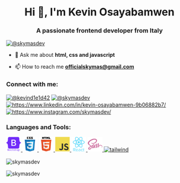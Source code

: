 <h1 align="center">Hi 👋, I'm Kevin Osayabamwen</h1>
<h3 align="center">A passionate frontend developer from Italy</h3>

<p align="left"> <a href="https://twitter.com/@skymasdev" target="blank"><img src="https://img.shields.io/twitter/follow/@skymasdev?logo=twitter&style=for-the-badge" alt="@skymasdev" /></a> </p>

- 💬 Ask me about **html, css and javascript**

- 📫 How to reach me **officialskymas@gmail.com**

<h3 align="left">Connect with me:</h3>
<p align="left">
<a href="https://dev.to/@kevind1e1d42" target="blank"><img align="center" src="https://raw.githubusercontent.com/rahuldkjain/github-profile-readme-generator/master/src/images/icons/Social/devto.svg" alt="@kevind1e1d42" height="30" width="40" /></a>
<a href="https://twitter.com/@skymasdev" target="blank"><img align="center" src="https://raw.githubusercontent.com/rahuldkjain/github-profile-readme-generator/master/src/images/icons/Social/twitter.svg" alt="@skymasdev" height="30" width="40" /></a>
<a href="https://linkedin.com/in/https://www.linkedin.com/in/kevin-osayabamwen-9b06882b7/" target="blank"><img align="center" src="https://raw.githubusercontent.com/rahuldkjain/github-profile-readme-generator/master/src/images/icons/Social/linked-in-alt.svg" alt="https://www.linkedin.com/in/kevin-osayabamwen-9b06882b7/" height="30" width="40" /></a>
<a href="https://instagram.com/https://www.instagram.com/skymasdev/" target="blank"><img align="center" src="https://raw.githubusercontent.com/rahuldkjain/github-profile-readme-generator/master/src/images/icons/Social/instagram.svg" alt="https://www.instagram.com/skymasdev/" height="30" width="40" /></a>
</p>

<h3 align="left">Languages and Tools:</h3>
<p align="left"> <a href="https://getbootstrap.com" target="_blank" rel="noreferrer"> <img src="https://raw.githubusercontent.com/devicons/devicon/master/icons/bootstrap/bootstrap-plain-wordmark.svg" alt="bootstrap" width="40" height="40"/> </a> <a href="https://www.w3schools.com/css/" target="_blank" rel="noreferrer"> <img src="https://raw.githubusercontent.com/devicons/devicon/master/icons/css3/css3-original-wordmark.svg" alt="css3" width="40" height="40"/> </a> <a href="https://www.w3.org/html/" target="_blank" rel="noreferrer"> <img src="https://raw.githubusercontent.com/devicons/devicon/master/icons/html5/html5-original-wordmark.svg" alt="html5" width="40" height="40"/> </a> <a href="https://developer.mozilla.org/en-US/docs/Web/JavaScript" target="_blank" rel="noreferrer"> <img src="https://raw.githubusercontent.com/devicons/devicon/master/icons/javascript/javascript-original.svg" alt="javascript" width="40" height="40"/> </a> <a href="https://reactjs.org/" target="_blank" rel="noreferrer"> <img src="https://raw.githubusercontent.com/devicons/devicon/master/icons/react/react-original-wordmark.svg" alt="react" width="40" height="40"/> </a> <a href="https://sass-lang.com" target="_blank" rel="noreferrer"> <img src="https://raw.githubusercontent.com/devicons/devicon/master/icons/sass/sass-original.svg" alt="sass" width="40" height="40"/> </a> <a href="https://tailwindcss.com/" target="_blank" rel="noreferrer"> <img src="https://www.vectorlogo.zone/logos/tailwindcss/tailwindcss-icon.svg" alt="tailwind" width="40" height="40"/> </a> </p>

<p><img align="center" src="https://github-readme-stats.vercel.app/api/top-langs?username=skymasdev&show_icons=true&locale=en&layout=compact" alt="skymasdev" /></p>

<p><img align="center" src="https://github-readme-streak-stats.herokuapp.com/?user=skymasdev&" alt="skymasdev" /></p>
